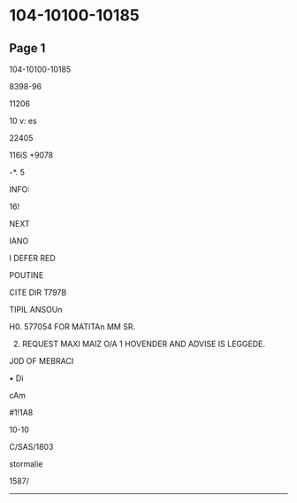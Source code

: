 # 104-10100-10185

## Page 1

104-10100-10185

8398-96

11206

10 v: es

22405

116iS +9078

-*. 5

INFO:

16!

NEXT

IANO

I DEFER RED

POUTINE

CITE DIR T797B

TIPIL ANSOUn

H0. 577054 FOR MATITAn MM SR.

2. REQUEST MAXI MAIZ O/A 1 HOVENDER AND ADVISE IS LEGGEDE.

J0D OF MEBRACI

• Di

cAm

#1!1A8

10-10

C/SAS/1803

stormalie

1587/

---


